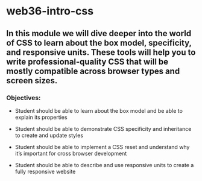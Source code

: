 # web36-intro-css

## In this module we will dive deeper into the world of CSS to learn about the box model, specificity, and responsive units. These tools will help you to write professional-quality CSS that will be mostly compatible across browser types and screen sizes.

### Objectives:
- Student should be able to learn about the box model and be able to explain its properties

- Student should be able to demonstrate CSS specificity and inheritance to create and update styles

- Student should be able to implement a CSS reset and understand why it’s important for cross browser development

- Student should be able to describe and use responsive units to create a fully responsive website
